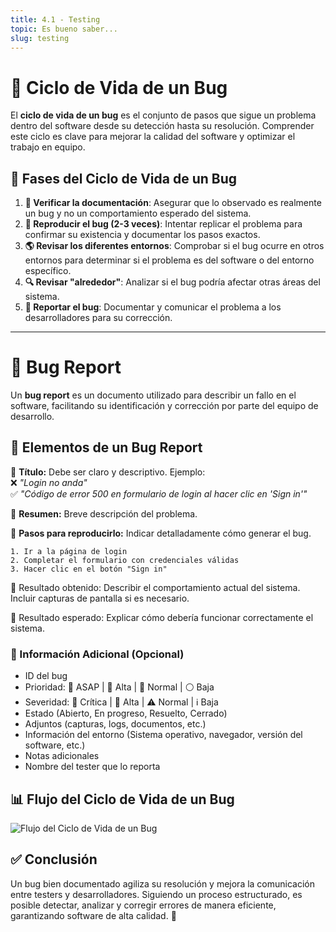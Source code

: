 ```yaml
---
title: 4.1 - Testing
topic: Es bueno saber...
slug: testing
---
```


# 🐞 Ciclo de Vida de un Bug

El **ciclo de vida de un bug** es el conjunto de pasos que sigue un problema dentro del software desde su detección hasta su resolución. Comprender este ciclo es clave para mejorar la calidad del software y optimizar el trabajo en equipo.

## 🔄 Fases del Ciclo de Vida de un Bug

1. **📌 Verificar la documentación**: Asegurar que lo observado es realmente un bug y no un comportamiento esperado del sistema.
2. **🔄 Reproducir el bug (2-3 veces)**: Intentar replicar el problema para confirmar su existencia y documentar los pasos exactos.
3. **🌎 Revisar los diferentes entornos**: Comprobar si el bug ocurre en otros entornos para determinar si el problema es del software o del entorno específico.
4. **🔍 Revisar "alrededor"**: Analizar si el bug podría afectar otras áreas del sistema.
5. **📝 Reportar el bug**: Documentar y comunicar el problema a los desarrolladores para su corrección.

---

# 📝 Bug Report

Un **bug report** es un documento utilizado para describir un fallo en el software, facilitando su identificación y corrección por parte del equipo de desarrollo.

## 📌 Elementos de un Bug Report

🔹 **Título:** Debe ser claro y descriptivo. Ejemplo:  
❌ _"Login no anda"_  
✅ _"Código de error 500 en formulario de login al hacer clic en 'Sign in'"_

🔹 **Resumen:** Breve descripción del problema.

🔹 **Pasos para reproducirlo:** Indicar detalladamente cómo generar el bug.
```plaintext
1. Ir a la página de login
2. Completar el formulario con credenciales válidas
3. Hacer clic en el botón "Sign in"
```
🔹 Resultado obtenido: Describir el comportamiento actual del sistema. Incluir capturas de pantalla si es necesario.

🔹 Resultado esperado: Explicar cómo debería funcionar correctamente el sistema.

### 🎯 Información Adicional (Opcional)

- ID del bug
- Prioridad: 🔴 ASAP | 🔶 Alta | 🔵 Normal | ⚪ Baja
- Severidad: 🛑 Crítica | 🚨 Alta | ⚠️ Normal | ℹ️ Baja
- Estado (Abierto, En progreso, Resuelto, Cerrado)
- Adjuntos (capturas, logs, documentos, etc.)
- Información del entorno (Sistema operativo, navegador, versión del software, etc.)
- Notas adicionales
- Nombre del tester que lo reporta

## 📊 Flujo del Ciclo de Vida de un Bug

<img src="/imgages/bug-flow.png" alt="Flujo del Ciclo de Vida de un Bug" />

## ✅ Conclusión

Un bug bien documentado agiliza su resolución y mejora la comunicación entre testers y desarrolladores. Siguiendo un proceso estructurado, es posible detectar, analizar y corregir errores de manera eficiente, garantizando software de alta calidad. 🚀